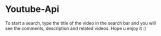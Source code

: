 # Youtube-Api

To start a search, type the title of the video in the search bar and you will see the comments, description and related videos. Hope u enjoy  it :)